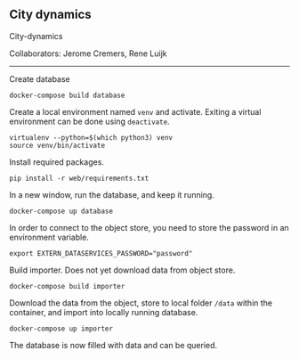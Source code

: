 ## City dynamics ##

City-dynamics

Collaborators: Jerome Cremers, Rene Luijk

---

Create database

```
docker-compose build database
```

Create a local environment named `venv` and activate. Exiting a virtual environment can be done using `deactivate`.

```
virtualenv --python=$(which python3) venv
source venv/bin/activate
```

Install required packages.

```
pip install -r web/requirements.txt
```

In a new window, run the database, and keep it running.

```
docker-compose up database
```

In order to connect to the object store, you need to store the password in an environment variable.

```
export EXTERN_DATASERVICES_PASSWORD="password"
```

Build importer. Does not yet download data from object store.

```
docker-compose build importer
```

Download the data from the object, store to local folder `/data` within the container, and import into locally running database.

```
docker-compose up importer
```

The database is now filled with data and can be queried.
